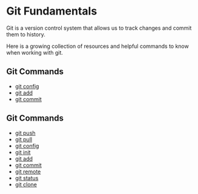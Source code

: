# Git Fundamentals

Git is a version control system that allows us to track changes and commit them to history.

Here is a growing collection of resources and helpful commands to know when working with git.

## Git Commands

- [git config](./commands/Config.md)
- [git add](./commands/Add.md)
- [git commit](./commands/Commit.md)
## Git Commands
- [git push](./commands/Push.md)
- [git pull](./commands/Pull.md)
- [git config](./commands/Congif.md)
- [git init](./commands/Init.md)
- [git add](./commands/Add.md)
- [git commit](./commands/Commit/md)
- [git remote](./commands/Remote.md)
- [git status](./commands/Status.md)
- [git clone](./commands/Clone.md)